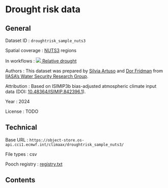 # Drought risk data


## General

Dataset ID
: `droughtrisk_sample_nuts3`

Spatial coverage
: [NUTS3](https://ec.europa.eu/eurostat/web/nuts/) regions

In workflows
: [<img src="../../images/icon_s/icon_s_droughts.png" class="hazard-icon"> Relative drought](../../notebooks/workflows/DROUGHTS/01_relative_drought/Risk_workflow_description_RELATIVE_DROUGHT)

Authors
: This dataset was prepared by [Silvia Artuso](https://iiasa.ac.at/staff/silvia-artuso) and [Dor Fridman](https://iiasa.ac.at/staff/dor-fridman) from [IIASA’s Water Security Research Group](https://iiasa.ac.at/programs/biodiversity-and-natural-resources-bnr/water-security).

Attribution
: Based on ISIMIP3b bias-adjusted atmospheric climate input data (DOI: [10.48364/ISIMIP.842396.1](https://doi.org/10.48364/ISIMIP.842396.1)).

Year
: 2024

License
: TODO


## Technical

Base URL
: `https://object-store.os-api.cci1.ecmwf.int/climaax/droughtrisk_sample_nuts3/`

File types
: csv

Pooch registry
: [registry.txt](https://object-store.os-api.cci1.ecmwf.int/climaax/droughtrisk_sample_nuts3/metadata/registry.txt)


## Contents

<div class="dataset-file-list" data-base-url="https://object-store.os-api.cci1.ecmwf.int/climaax/droughtrisk_sample_nuts3/"></div>
